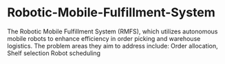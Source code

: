 # Robotic-Mobile-Fulfillment-System
The Robotic Mobile Fulfillment System (RMFS), which utilizes autonomous mobile robots to enhance efficiency in order picking and warehouse logistics. The problem areas they aim to address include:  Order allocation, Shelf selection Robot scheduling
